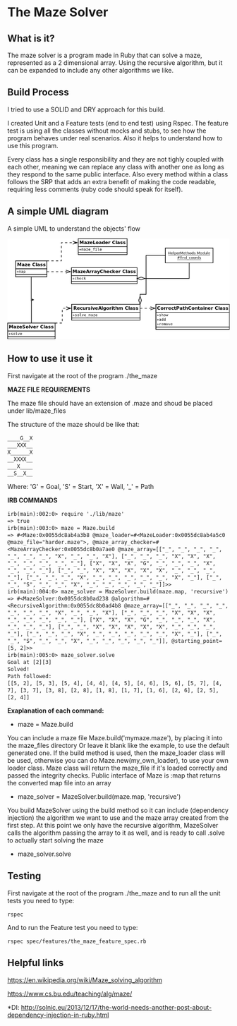 # The Maze Solver

## What is it?

The maze solver is a program made in Ruby that can solve a maze, represented as a 2 dimensional array. Using the recursive algorithm, but it can be expanded to include any other algorithms we like.

## Build Process

I tried to use a SOLID and DRY approach for this build.

I created Unit and a Feature tests (end to end test) using Rspec. The feature test is using all the classes without mocks and stubs, to see how the program behaves under real scenarios. Also it helps to understand how to use this program.

Every class has a single responsibility and they are not tighly coupled with each other, meaning we can replace any class with another one as long as they respond to the same public interface.
Also every method within a class follows the SRP that adds an extra benefit of making the code readable, requiring less comments (ruby code should speak for itself).

## A simple UML diagram
A simple UML to understand the objects' flow

![maze uml](/maze_uml.png)


## How to use it use it
First navigate at the root of the program ./the_maze

**MAZE FILE REQUIREMENTS**

The maze file should have an extension of .maze and shoud be placed under lib/maze_files

The structure of the maze should be like that:

```
____G__X
___XXX__
X______X
__XXXX__
___X____
__S__X__
```
Where:
'G' = Goal, 'S' = Start, 'X' = Wall, '\_' = Path

**IRB COMMANDS**

```
irb(main):002:0> require './lib/maze'
=> true
irb(main):003:0> maze = Maze.build
=> #<Maze:0x0055dc8ab4a3b8 @maze_loader=#<MazeLoader:0x0055dc8ab4a5c0 @maze_file="harder.maze">, @maze_array_checker=#<MazeArrayChecker:0x0055dc8b0a7ae0 @maze_array=[["_", "_", "_", "_", "_", "_", "_", "X", "_", "_", "X"], ["_", "_", "_", "X", "X", "X", "_", "_", "_", "_", "_"], ["X", "X", "X", "G", "_", "_", "_", "X", "_", "_", "_"], ["_", "_", "X", "X", "X", "X", "X", "_", "_", "_", "_"], ["_", "_", "_", "X", "_", "_", "_", "_", "_", "X", "_"], ["_", "_", "S", "_", "_", "X", "_", "_", "_", "_", "_"]]>>
irb(main):004:0> maze_solver = MazeSolver.build(maze.map, 'recursive')
=> #<MazeSolver:0x0055dc8b0ad238 @algorithm=#<RecursiveAlgorithm:0x0055dc8b0ad4b8 @maze_array=[["_", "_", "_", "_", "_", "_", "_", "X", "_", "_", "X"], ["_", "_", "_", "X", "X", "X", "_", "_", "_", "_", "_"], ["X", "X", "X", "G", "_", "_", "_", "X", "_", "_", "_"], ["_", "_", "X", "X", "X", "X", "X", "_", "_", "_", "_"], ["_", "_", "_", "X", "_", "_", "_", "_", "_", "X", "_"], ["_", "_", "S", "_", "_", "X", "_", "_", "_", "_", "_"]], @starting_point=[5, 2]>>
irb(main):005:0> maze_solver.solve
Goal at [2][3]
Solved!
Path followed:
[[5, 2], [5, 3], [5, 4], [4, 4], [4, 5], [4, 6], [5, 6], [5, 7], [4, 7], [3, 7], [3, 8], [2, 8], [1, 8], [1, 7], [1, 6], [2, 6], [2, 5], [2, 4]]
```
**Exaplanation of each command:**
* maze = Maze.build

You can include a maze file Maze.build('mymaze.maze'),
by placing it into the maze_files directory
Or leave it blank like the example, to use the default generated one.
If the build method is used, then the maze_loader class will be used, otherwise you can do Maze.new(my_own_loader), to use your own loader class.
Maze class will return the maze_file if it's loaded correctly and passed the integrity checks.
Public interface of Maze is :map that returns the converted map file into an array

* maze_solver = MazeSolver.build(maze.map, 'recursive')

You build MazeSolver using the build method so it can include (dependency injection) the algorithm we want to use and the maze array created from the first step. At this point we only have the recursive algorithm, MazeSolver calls the algorithm passing the array to it as well, and is ready to call .solve to actually start solving the maze

* maze_solver.solve

## Testing

First navigate at the root of the program ./the_maze and to run all the unit tests you need to type:
```
rspec
```
And to run the Feature test you need to type:
```
rspec spec/features/the_maze_feature_spec.rb
```

## Helpful links
https://en.wikipedia.org/wiki/Maze_solving_algorithm

https://www.cs.bu.edu/teaching/alg/maze/

*DI: http://solnic.eu/2013/12/17/the-world-needs-another-post-about-dependency-injection-in-ruby.html

